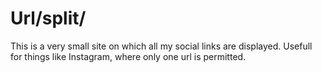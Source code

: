 # Url/split/

This is a very small site on which all my social links are displayed. Usefull for things like Instagram, where only one url is permitted.